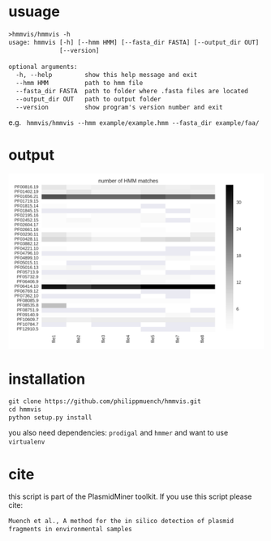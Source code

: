 # usuage

```
>hmmvis/hmmvis -h
usage: hmmvis [-h] [--hmm HMM] [--fasta_dir FASTA] [--output_dir OUT]
              [--version]

optional arguments:
  -h, --help         show this help message and exit
  --hmm HMM          path to hmm file
  --fasta_dir FASTA  path to folder where .fasta files are located
  --output_dir OUT   path to output folder
  --version          show program's version number and exit

```

e.g. ` hmmvis/hmmvis --hmm example/example.hmm --fasta_dir example/faa/`

# output
![alt text](heatmap.png "example heatmap")

# installation

```
git clone https://github.com/philippmuench/hmmvis.git
cd hmmvis
python setup.py install
```

you also need dependencies: `prodigal` and `hmmer` and want to use `virtualenv`

# cite
this script is part of the PlasmidMiner toolkit. If you use this script please cite:

```
Muench et al., A method for the in silico detection of plasmid fragments in environmental samples
```
